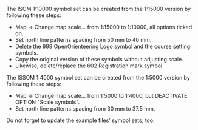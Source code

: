 The ISOM 1:10000 symbol set can be created from the 1:15000 version by
following these steps:

 - Map -> Change map scale... from 1:15000 to 1:10000, all options ticked on.
 - Set north line patterns spacing from 50 mm to 40 mm.
 - Delete the 999 OpenOrienteering Logo symbol and the course setting symbols.
 - Copy the original version of these symbols without adjusting scale.
 - Likewise, delete/replace the 602 Registration mark symbol.

The ISSOM 1:4000 symbol set can be created from the 1:5000 version by
following these steps:

 - Map -> Change map scale... from 1:5000 to 1:4000, but DEACTIVATE OPTION "Scale symbols".
 - Set north line patterns spacing from 30 mm to 37.5 mm.

Do not forget to update the example files' symbol sets, too.
